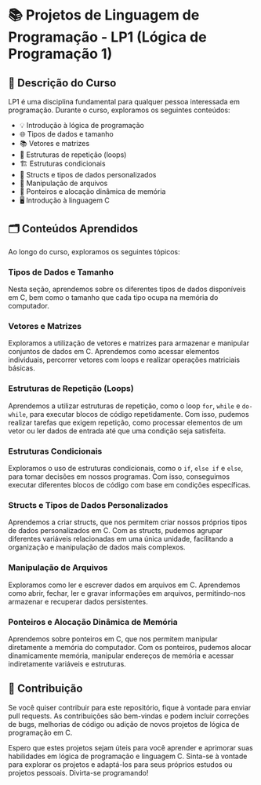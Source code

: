 # 📚 Projetos de Linguagem de Programação - LP1 (Lógica de Programação 1)

## 📝 Descrição do Curso

LP1 é uma disciplina fundamental para qualquer pessoa interessada em programação. Durante o curso, exploramos os seguintes conteúdos:

- 💡 Introdução à lógica de programação
- 🌐 Tipos de dados e tamanho
- 📚 Vetores e matrizes
- 🔁 Estruturas de repetição (loops)
- 🏗️ Estruturas condicionais
- 🧱 Structs e tipos de dados personalizados
- 🌌 Manipulação de arquivos
- 🔗 Ponteiros e alocação dinâmica de memória
- 🖥️ Introdução à linguagem C

## 🗂️ Conteúdos Aprendidos

Ao longo do curso, exploramos os seguintes tópicos:

### Tipos de Dados e Tamanho

Nesta seção, aprendemos sobre os diferentes tipos de dados disponíveis em C, bem como o tamanho que cada tipo ocupa na memória do computador.

### Vetores e Matrizes

Exploramos a utilização de vetores e matrizes para armazenar e manipular conjuntos de dados em C. Aprendemos como acessar elementos individuais, percorrer vetores com loops e realizar operações matriciais básicas.

### Estruturas de Repetição (Loops)

Aprendemos a utilizar estruturas de repetição, como o loop `for`, `while` e `do-while`, para executar blocos de código repetidamente. Com isso, pudemos realizar tarefas que exigem repetição, como processar elementos de um vetor ou ler dados de entrada até que uma condição seja satisfeita.

### Estruturas Condicionais

Exploramos o uso de estruturas condicionais, como o `if`, `else if` e `else`, para tomar decisões em nossos programas. Com isso, conseguimos executar diferentes blocos de código com base em condições específicas.

### Structs e Tipos de Dados Personalizados

Aprendemos a criar structs, que nos permitem criar nossos próprios tipos de dados personalizados em C. Com as structs, pudemos agrupar diferentes variáveis relacionadas em uma única unidade, facilitando a organização e manipulação de dados mais complexos.

### Manipulação de Arquivos

Exploramos como ler e escrever dados em arquivos em C. Aprendemos como abrir, fechar, ler e gravar informações em arquivos, permitindo-nos armazenar e recuperar dados persistentes.

### Ponteiros e Alocação Dinâmica de Memória

Aprendemos sobre ponteiros em C, que nos permitem manipular diretamente a memória do computador. Com os ponteiros, pudemos alocar dinamicamente memória, manipular endereços de memória e acessar indiretamente variáveis e estruturas.

## 🤝 Contribuição

Se você quiser contribuir para este repositório, fique à vontade para enviar pull requests. As contribuições são bem-vindas e podem incluir correções de bugs, melhorias de código ou adição de novos projetos de lógica de programação em C.

Espero que estes projetos sejam úteis para você aprender e aprimorar suas habilidades em lógica de programação e linguagem C. Sinta-se à vontade para explorar os projetos e adaptá-los para seus próprios estudos ou projetos pessoais. Divirta-se programando!
